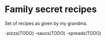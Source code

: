 # Family secret recipes

Set of recipes as given by my grandma.

-pizza(TODO)
-saucs(TODO)
-spreads(TODO)